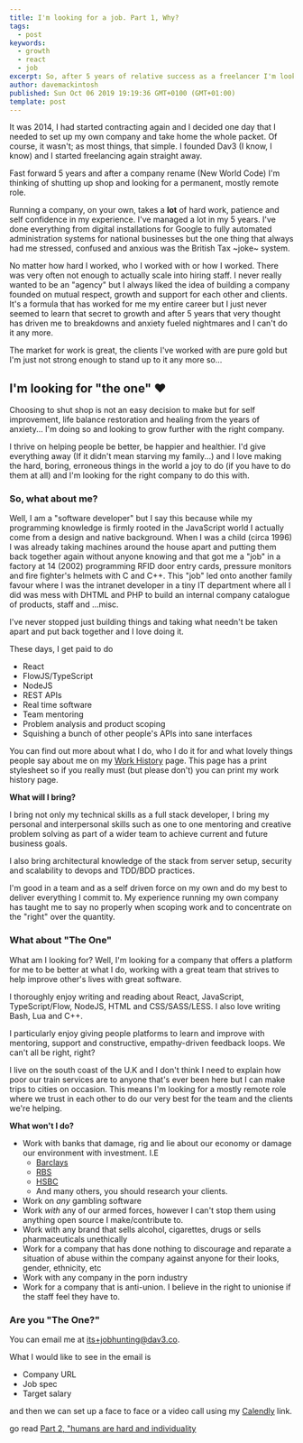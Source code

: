 ```yaml
---
title: I'm looking for a job. Part 1, Why?
tags:
  - post
keywords: 
  - growth
  - react
  - job
excerpt: So, after 5 years of relative success as a freelancer I'm looking for a role in a company I can add value to. But why?
author: davemackintosh
published: Sun Oct 06 2019 19:19:36 GMT+0100 (GMT+01:00)
template: post
---
```


It was 2014, I had started contracting again and I decided one day that I needed to set up my own company and take home the whole packet. Of course, it wasn't; as most things, that simple. I founded Dav3 (I know, I know) and I started freelancing again straight away.

Fast forward 5 years and after a company rename (New World Code) I'm thinking of shutting up shop and looking for a permanent, mostly remote role. 

Running a company, on your own, takes a **lot** of hard work, patience and self confidence in my experience. I've managed a lot in my 5 years. I've done everything from digital installations for Google to fully automated administration systems for national businesses but the one thing that always had me stressed, confused and anxious was the British Tax ~joke~ system.

No matter how hard I worked, who I worked with or how I worked. There was very often not enough to actually scale into hiring staff. I never really wanted to be an "agency" but I always liked the idea of building a company founded on mutual respect, growth and support for each other and clients. It's a formula that has worked for me my entire career but I just never seemed to learn that secret to growth and after 5 years that very thought has driven me to breakdowns and anxiety fueled nightmares and I can't do it any more.

The market for work is great, the clients I've worked with are pure gold but I'm just not strong enough to stand up to it any more so...

## I'm looking for "the one" ❤

Choosing to shut shop is not an easy decision to make but for self improvement, life balance restoration and healing from the years of anxiety... I'm doing so and looking to grow further with the right company.

I thrive on helping people be better, be happier and healthier. I'd give everything away (If it didn't mean starving my family...) and I love making the hard, boring, erroneous things in the world a joy to do (if you have to do them at all) and I'm looking for the right company to do this with.

### So, what about me?

Well, I am a "software developer" but I say this because while my programming knowledge is firmly rooted in the JavaScript world I actually come from a design and native background. When I was a child (circa 1996) I was already taking machines around the house apart and putting them back together again without anyone knowing and that got me a "job" in a factory at 14 (2002) programming RFID door entry cards, pressure monitors and fire fighter's helmets with C and C++. This "job" led onto another family favour where I was the intranet developer in a tiny IT department where all I did was mess with DHTML and PHP to build an internal company catalogue of products, staff and ...misc.

I've never stopped just building things and taking what needn't be taken apart and put back together and I love doing it.

These days, I get paid to do

* React
* FlowJS/TypeScript
* NodeJS 
* REST APIs
* Real time software
* Team mentoring
* Problem analysis and product scoping
* Squishing a bunch of other people's APIs into sane interfaces

You can find out more about what I do, who I do it for and what lovely things people say about me on my [Work History](/work-history) page. This page has a print stylesheet so if you really must (but please don't) you can print my work history page.

**What will I bring?**

I bring not only my technical skills as a full stack developer, I bring my personal and interpersonal skills such as one to one mentoring and creative problem solving as part of a wider team to achieve current and future business goals.

I also bring architectural knowledge of the stack from server setup, security and scalability to devops and TDD/BDD practices.

I'm good in a team and as a self driven force on my own and do my best to deliver everything I commit to. My experience running my own company has taught me to say no properly when scoping work and to concentrate on the "right" over the quantity.

### What about "The One"

What am I looking for? Well, I'm looking for a company that offers a platform for me to be better at what I do, working with a great team that strives to help improve other's lives with great software.

I thoroughly enjoy writing and reading about React, JavaScript, TypeScript/Flow, NodeJS, HTML and CSS/SASS/LESS. I also love writing Bash, Lua and C++.

I particularly enjoy giving people platforms to learn and improve with mentoring, support and constructive, empathy-driven feedback loops. We can't all be right, right?

I live on the south coast of the U.K and I don't think I need to explain how poor our train services are to anyone that's ever been here but I can make trips to cities on occasion. This means I'm looking for a mostly remote role where we trust in each other to do our very best for the team and the clients we're helping.

**What won't I do?**

* Work with banks that damage, rig and lie about our economy or damage our environment with investment. I.E 
  * [Barclays](https://en.wikipedia.org/wiki/Barclays#Controversies)
  * [RBS](https://en.wikipedia.org/wiki/Royal_Bank_of_Scotland_Group#Controversies)
  * [HSBC](https://en.wikipedia.org/wiki/HSBC#Controversies)
  * And many others, you should research your clients.
* Work on *any* gambling software
* Work *with* any of our armed forces, however I can't stop them using anything open source I make/contribute to.
* Work with any brand that sells alcohol, cigarettes, drugs or sells pharmaceuticals unethically
* Work for a company that has done nothing to discourage and reparate a situation of abuse within the company against anyone for their looks, gender, ethnicity, etc
* Work with any company in the porn industry
* Work for a company that is anti-union. I believe in the right to unionise if the staff feel they have to.

### Are you "The One?" 

You can email me at its+jobhunting@dav3.co.

What I would like to see in the email is

* Company URL
* Job spec
* Target salary

and then we can set up a face to face or a video call using my [Calendly](https://calendly.com/davemackintosh/30min) link.

go read [Part 2, "humans are hard and individuality](/blog/role-searching-part-2)
